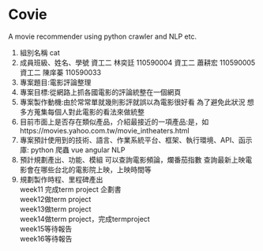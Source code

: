 # Covie
A movie recommender using python crawler and NLP etc.
1. 組別名稱 cat
2. 成員班級、姓名、學號 
資工二 林奕廷 110590004 
資工二 蕭耕宏 110590005
資工二 陳庠蓁 110590033
3. 專案題目:電影評論整理
4. 專案目標:從網路上抓各國電影的評論統整在一個網頁
5. 專案製作動機:由於常常單就幾則影評就誤以為電影很好看 為了避免此狀況 想多方蒐集每個人對此電影的看法來做統整
6. 目前市面上是否存在類似產品，介紹最接近的一項產品:是，如https://movies.yahoo.com.tw/movie_intheaters.html
7. 專案預計使用到的技術、語言、作業系統平台、框架、執行環境、API、函示庫:
python 爬蟲 vue angular NLP
8. 預計規劃產出、功能、模組
可以查詢電影頻論，爛番茄指數
查詢最新上映電影會在哪些台北的電影院上映，上映時間等
9. 規劃製作時程、里程碑產出<br>
week11 完成term project 企劃書<br>
week12做term project<br>
week13做term project<br>
week14做term project，完成termproject<br>
week15等待報告<br>
week16等待報告<br>
